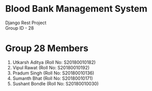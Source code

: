 # Blood Bank Management System
Django Rest Project   
Group ID - 28

# Group 28 Members
 1. Utkarsh Aditya (Roll No: S20180010182) 
 2. Vipul Rawat (Roll No: S20180010192) 
 3. Pradum Singh (Roll No: S20180010136)
 4. Sumanth Bhat (Roll No: S20180010171)
 5. Sushant Bondle (Roll No: S20180010030)
